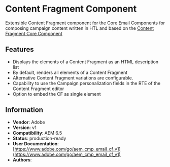 <!--
Copyright 2021 Adobe

Licensed under the Apache License, Version 2.0 (the "License");
you may not use this file except in compliance with the License.
You may obtain a copy of the License at

    http://www.apache.org/licenses/LICENSE-2.0

Unless required by applicable law or agreed to in writing, software
distributed under the License is distributed on an "AS IS" BASIS,
WITHOUT WARRANTIES OR CONDITIONS OF ANY KIND, either express or implied.
See the License for the specific language governing permissions and
limitations under the License.
-->
# Content Fragment Component

Extensible Content Fragment component for the Core Email Components for composing campaign content written in HTL and based on the [Content Fragment Core Component](https://github.com/adobe/aem-core-wcm-components/tree/main/content/src/content/jcr_root/apps/core/wcm/components/contentfragment/v1/contentfragment)

## Features

* Displays the elements of a Content Fragment as an HTML description list
* By default, renders all elements of a Content Fragment
* Alternative Content Fragment variations are configurable.
* Capability to use the Campaign personalization fields in the RTE of the Content Fragment editor
* Option to embed the CF as single element

## Information
* **Vendor**: Adobe
* **Version**: v1
* **Compatibility**: AEM 6.5
* **Status**: production-ready
* **User Documentation**: [https://www.adobe.com/go/aem_cmp_email_cf_v1](https://www.adobe.com/go/aem_cmp_email_cf_v1)
* **Authors**: 
